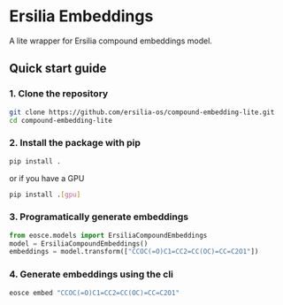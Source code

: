 # Ersilia Embeddings

A lite wrapper for Ersilia compound embeddings model.

## Quick start guide

### 1. Clone the repository

```bash
git clone https://github.com/ersilia-os/compound-embedding-lite.git
cd compound-embedding-lite
```

### 2. Install the package with pip

```bash
pip install .
```

or if you have a GPU

```bash
pip install .[gpu]
```

### 3. Programatically generate embeddings

```python
from eosce.models import ErsiliaCompoundEmbeddings
model = ErsiliaCompoundEmbeddings()
embeddings = model.transform(["CCOC(=O)C1=CC2=CC(OC)=CC=C2O1"])
```

### 4. Generate embeddings using the cli

```bash
eosce embed "CCOC(=O)C1=CC2=CC(OC)=CC=C2O1"
```

